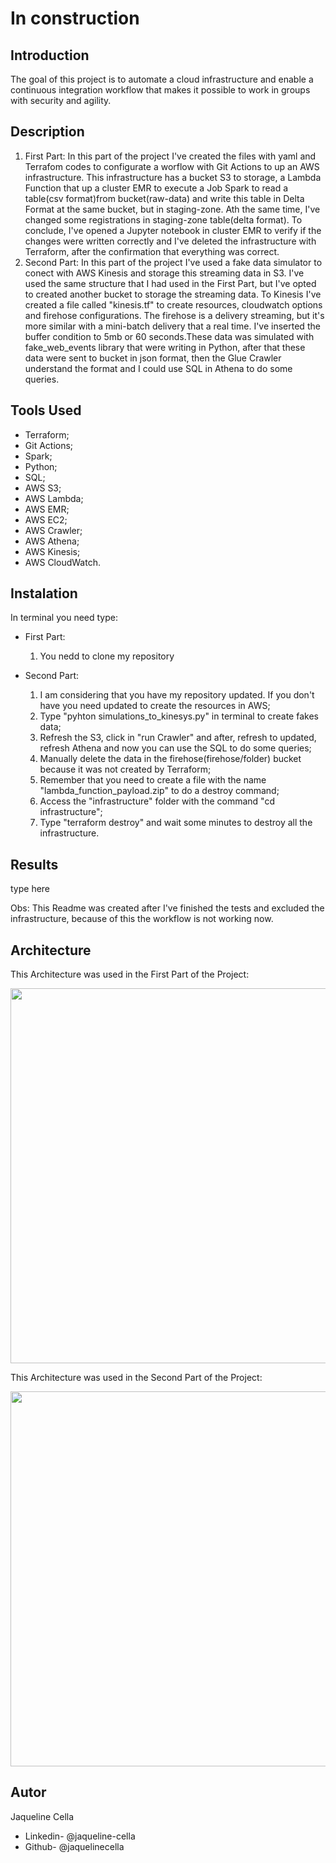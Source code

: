 # In construction
## Introduction
 
 The goal of this project is to automate a cloud infrastructure and enable a continuous integration workflow that makes it possible to work in groups with security and agility.
 
## Description

1) First Part: In this part of the project I've created the files with yaml and Terrafom codes to configurate a worflow with Git Actions to up an AWS infrastructure. This infrastructure has a bucket S3 to storage, a Lambda Function that up a cluster EMR to execute a Job Spark to read a table(csv format)from bucket(raw-data) and write this table in Delta Format at the same bucket, but in staging-zone. Ath the same time, I've changed some registrations in staging-zone table(delta format). To conclude, I've opened a Jupyter notebook in cluster EMR to verify if the changes were written correctly and I've deleted the infrastructure with Terraform, after the confirmation that everything was correct.
2) Second Part: In this part of the project I've used a fake data simulator to conect with AWS Kinesis and storage this streaming data in S3. I've used the same structure that I had used in the First Part, but I've opted to created another bucket to storage the streaming data. To Kinesis I've created a file called "kinesis.tf" to create resources, cloudwatch options and firehose configurations. The firehose is a delivery streaming, but it's more similar with a mini-batch delivery that a real time. I've inserted the buffer condition to 5mb or 60 seconds.These data was simulated with fake_web_events library that were writing in Python, after that these data were sent to bucket in json format, then the Glue Crawler understand the format and I could use SQL in Athena to do some queries.

## Tools Used 

* Terraform;
* Git Actions;
* Spark;
* Python;
* SQL;
* AWS S3;
* AWS Lambda;
* AWS EMR;
* AWS EC2;
* AWS Crawler;
* AWS Athena;
* AWS Kinesis;
* AWS CloudWatch.

## Instalation

In terminal you need type:
* First Part:
  1) You nedd to clone my repository



* Second Part:
  1) I am considering that you have my repository updated. If you don't have you need updated to create the resources in AWS;
  2) Type "pyhton simulations_to_kinesys.py" in terminal to create fakes data;
  3) Refresh the S3, click in "run Crawler" and after, refresh to updated, refresh Athena and now you can use the SQL to do some queries;
  4) Manually delete the data in the firehose(firehose/folder) bucket because it was not created by Terraform;
  5) Remember that you need to create a file with the name "lambda_function_payload.zip" to do a destroy command; 
  6) Access the "infrastructure" folder with the command "cd infrastructure";
  7) Type "terraform destroy" and wait some minutes to destroy all the infrastructure.  

## Results

type here

Obs: This Readme was created after I've finished the tests and excluded the infrastructure, because of this the workflow is not working now.

## Architecture

This Architecture was used in the First Part of the Project:

 <div align=<"center"> 
 <image src= "https://user-images.githubusercontent.com/93526685/184159437-2034ed66-b9dd-4d2a-a52a-ebf35fd355c7.png" width="600px" />
 </div> 
 
This Architecture was used in the Second Part of the Project: 
 
  <div align=<"center"> 
 <image src= "https://user-images.githubusercontent.com/93526685/184159642-3ab4bcfe-17c4-4c36-bddb-f810628a9044.png" width="600px" />
 </div> 
 
 
## Autor

Jaqueline Cella

* Linkedin- @jaqueline-cella
* Github- @jaquelinecella

